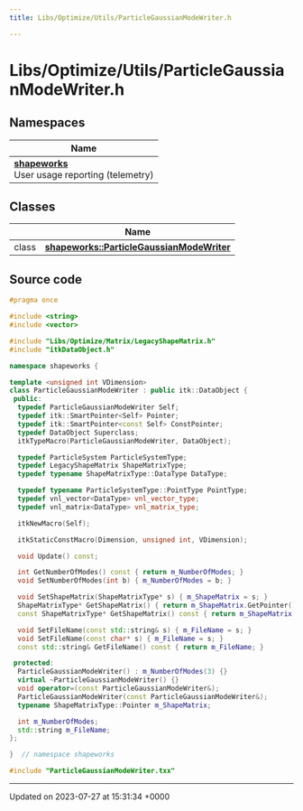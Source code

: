 ```yaml
---
title: Libs/Optimize/Utils/ParticleGaussianModeWriter.h

---
```


# Libs/Optimize/Utils/ParticleGaussianModeWriter.h



## Namespaces

| Name           |
| -------------- |
| **[shapeworks](../Namespaces/namespaceshapeworks.md)** <br>User usage reporting (telemetry)  |

## Classes

|                | Name           |
| -------------- | -------------- |
| class | **[shapeworks::ParticleGaussianModeWriter](../Classes/classshapeworks_1_1ParticleGaussianModeWriter.md)**  |




## Source code

```cpp
#pragma once

#include <string>
#include <vector>

#include "Libs/Optimize/Matrix/LegacyShapeMatrix.h"
#include "itkDataObject.h"

namespace shapeworks {

template <unsigned int VDimension>
class ParticleGaussianModeWriter : public itk::DataObject {
 public:
  typedef ParticleGaussianModeWriter Self;
  typedef itk::SmartPointer<Self> Pointer;
  typedef itk::SmartPointer<const Self> ConstPointer;
  typedef DataObject Superclass;
  itkTypeMacro(ParticleGaussianModeWriter, DataObject);

  typedef ParticleSystem ParticleSystemType;
  typedef LegacyShapeMatrix ShapeMatrixType;
  typedef typename ShapeMatrixType::DataType DataType;

  typedef typename ParticleSystemType::PointType PointType;
  typedef vnl_vector<DataType> vnl_vector_type;
  typedef vnl_matrix<DataType> vnl_matrix_type;

  itkNewMacro(Self);

  itkStaticConstMacro(Dimension, unsigned int, VDimension);

  void Update() const;

  int GetNumberOfModes() const { return m_NumberOfModes; }
  void SetNumberOfModes(int b) { m_NumberOfModes = b; }

  void SetShapeMatrix(ShapeMatrixType* s) { m_ShapeMatrix = s; }
  ShapeMatrixType* GetShapeMatrix() { return m_ShapeMatrix.GetPointer(); }
  const ShapeMatrixType* GetShapeMatrix() const { return m_ShapeMatrix.GetPointer(); }

  void SetFileName(const std::string& s) { m_FileName = s; }
  void SetFileName(const char* s) { m_FileName = s; }
  const std::string& GetFileName() const { return m_FileName; }

 protected:
  ParticleGaussianModeWriter() : m_NumberOfModes(3) {}
  virtual ~ParticleGaussianModeWriter() {}
  void operator=(const ParticleGaussianModeWriter&);
  ParticleGaussianModeWriter(const ParticleGaussianModeWriter&);
  typename ShapeMatrixType::Pointer m_ShapeMatrix;

  int m_NumberOfModes;
  std::string m_FileName;
};

}  // namespace shapeworks

#include "ParticleGaussianModeWriter.txx"
```


-------------------------------

Updated on 2023-07-27 at 15:31:34 +0000
